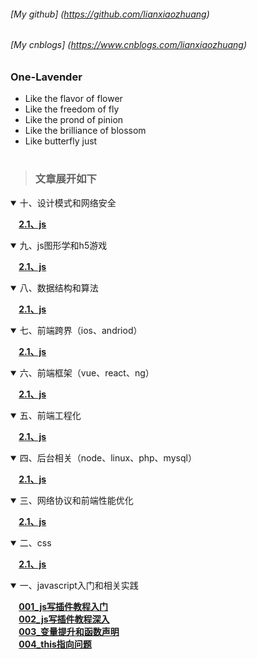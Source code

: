 ###### [My github]  (https://github.com/lianxiaozhuang)
###### [My cnblogs] (https://www.cnblogs.com/lianxiaozhuang)
<!-- ###### [Personal website] (www.lianxiaozhuang.com) *建设中* -->
### One-Lavender
* Like the flavor of flower
* Like the freedom of fly
* Like the prond of pinion
* Like the brilliance of blossom
* Like butterfly just
# 
[name]:lianxiaozhuang
[root]:https://github.com/lianxiaozhuang/blog
<!--  -->
> ### 文章展开如下

<!-- 3 -->
<details open>
<summary>十、设计模式和网络安全</summary>


**<summary>&nbsp;&nbsp;&nbsp;&nbsp;[2.1、js](https://github.com/lianxiaozhuang/blog/tree/master/src/01/js异步.md)**
</details>

<!-- 3 -->
<details open>
<summary>九、js图形学和h5游戏</summary>


**<summary>&nbsp;&nbsp;&nbsp;&nbsp;[2.1、js](https://github.com/lianxiaozhuang/blog/tree/master/src/01/js异步.md)**
</details>

<!-- 3 -->
<details open>
<summary>八、数据结构和算法</summary>


**<summary>&nbsp;&nbsp;&nbsp;&nbsp;[2.1、js](https://github.com/lianxiaozhuang/blog/tree/master/src/01/js异步.md)**
</details>

<!-- 2 -->
<details open>
<summary>七、前端跨界（ios、andriod）</summary>

**<summary>&nbsp;&nbsp;&nbsp;&nbsp;[2.1、js](https://github.com/lianxiaozhuang/blog/tree/master/src/01/js异步.md)**
</details>
<!-- 2 -->
<!-- 2 -->
<details open>
<summary>六、前端框架（vue、react、ng）</summary>

**<summary>&nbsp;&nbsp;&nbsp;&nbsp;[2.1、js](https://github.com/lianxiaozhuang/blog/tree/master/src/01/js异步.md)**
</details>
<!-- 2 -->
<details open>
<summary>五、前端工程化</summary>

**<summary>&nbsp;&nbsp;&nbsp;&nbsp;[2.1、js](https://github.com/lianxiaozhuang/blog/tree/master/src/01/js异步.md)**
</details>
<!-- 2 -->

<!-- 3 -->
<details open>
<summary>四、后台相关（node、linux、php、mysql）</summary>

**<summary>&nbsp;&nbsp;&nbsp;&nbsp;[2.1、js](https://github.com/lianxiaozhuang/blog/tree/master/src/01/js异步.md)**
</details>
<!-- 2 -->

<!-- 3 -->
<details open>
<summary>三、网络协议和前端性能优化</summary>

**<summary>&nbsp;&nbsp;&nbsp;&nbsp;[2.1、js](https://github.com/lianxiaozhuang/blog/tree/master/src/01/js异步.md)**
</details>
<!-- 2 -->
<!-- 3 -->
<details open>
<summary>二、css</summary>

**<summary>&nbsp;&nbsp;&nbsp;&nbsp;[2.1、js](https://github.com/lianxiaozhuang/blog/tree/master/src/01/js异步.md)**
</details>

<!-- 1 -->
<details open>
<summary>一、javascript入门和相关实践</summary>

 **<summary> &nbsp;&nbsp;&nbsp;&nbsp;[001_js写插件教程入门](https://github.com/lianxiaozhuang/blog/tree/master/src/01/001_js写插件教程入门.md)**
**<summary> &nbsp;&nbsp;&nbsp;&nbsp;[002_js写插件教程深入](https://github.com/lianxiaozhuang/blog/tree/master/src/01/002_js写插件教程深入.md)**
**<summary> &nbsp;&nbsp;&nbsp;&nbsp;[003_变量提升和函数声明](https://github.com/lianxiaozhuang/blog/tree/master/src/01/003_变量提升和函数声明.md)**
**<summary> &nbsp;&nbsp;&nbsp;&nbsp;[004_this指向问题](https://github.com/lianxiaozhuang/blog/tree/master/src/01/004_this指向问题.md)**

</details>

<!-- | 项目        | 价格   |  数量  |
| --------   | -----:  | :----:  |
| 计算机     | \$1600 |   5     |
| 手机        |   \$12   |   12   |
| 管线        |    \$1    |  234  | -->
